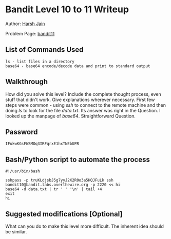 # Bandit Level 10 to 11 Writeup

Author: [Harsh Jain](https://github.com/Harshj20) 

Problem Page: [bandit11](https://overthewire.org/wargames/bandit/bandit11.html)

## List of Commands Used
```
ls - list files in a directory
base64 - base64 encode/decode data and print to standard output

```

## Walkthrough
How did you solve this level? Include the complete thought process, even stuff that didn't work. Give explanations wherever necessary.
First few steps were common - using *ssh* to connect to the remote machine and then doing *ls* to look for the file *data.txt*.
Its answer was right in the Question. I looked up the manpage of *base64*. Straightforward Question. 

## Password
`IFukwKGsFW8MOq3IRFqrxE1hxTNEbUPR`

## Bash/Python script to automate the process
```
#!/usr/bin/bash

sshpass -p truKLdjsbJ5g7yyJ2X2R0o3a5HQJFuLk ssh bandit10@bandit.labs.overthewire.org -p 2220 << hi
base64 -d data.txt | tr ' ' '\n' | tail +4
exit
hi

```

## Suggested modifications [Optional]
What can you do to make this level more difficult. The inherent idea should be similar.
